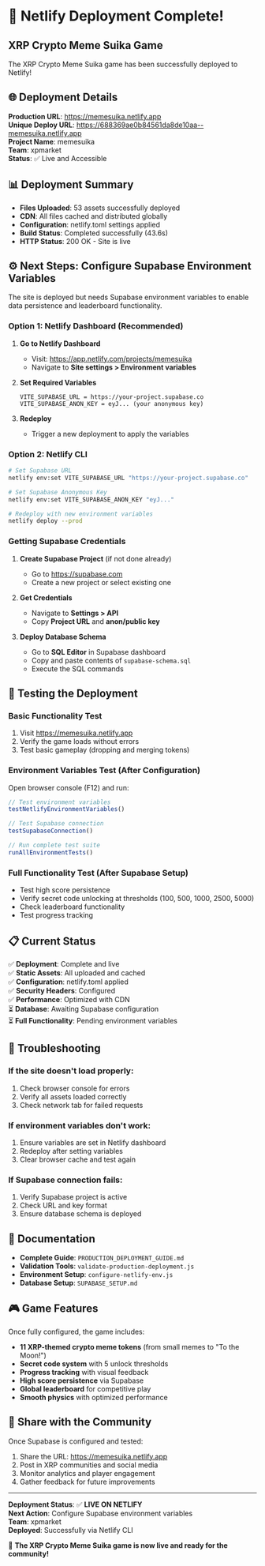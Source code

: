 # 🚀 Netlify Deployment Complete!
## XRP Crypto Meme Suika Game

The XRP Crypto Meme Suika game has been successfully deployed to Netlify!

## 🌐 Deployment Details

**Production URL**: https://memesuika.netlify.app  
**Unique Deploy URL**: https://688369ae0b84561da8de10aa--memesuika.netlify.app  
**Project Name**: memesuika  
**Team**: xpmarket  
**Status**: ✅ Live and Accessible  

## 📊 Deployment Summary

- **Files Uploaded**: 53 assets successfully deployed
- **CDN**: All files cached and distributed globally
- **Configuration**: netlify.toml settings applied
- **Build Status**: Completed successfully (43.6s)
- **HTTP Status**: 200 OK - Site is live

## ⚙️ Next Steps: Configure Supabase Environment Variables

The site is deployed but needs Supabase environment variables to enable data persistence and leaderboard functionality.

### Option 1: Netlify Dashboard (Recommended)

1. **Go to Netlify Dashboard**
   - Visit: https://app.netlify.com/projects/memesuika
   - Navigate to **Site settings > Environment variables**

2. **Set Required Variables**
   ```
   VITE_SUPABASE_URL = https://your-project.supabase.co
   VITE_SUPABASE_ANON_KEY = eyJ... (your anonymous key)
   ```

3. **Redeploy**
   - Trigger a new deployment to apply the variables

### Option 2: Netlify CLI

```bash
# Set Supabase URL
netlify env:set VITE_SUPABASE_URL "https://your-project.supabase.co"

# Set Supabase Anonymous Key
netlify env:set VITE_SUPABASE_ANON_KEY "eyJ..."

# Redeploy with new environment variables
netlify deploy --prod
```

### Getting Supabase Credentials

1. **Create Supabase Project** (if not done already)
   - Go to https://supabase.com
   - Create a new project or select existing one

2. **Get Credentials**
   - Navigate to **Settings > API**
   - Copy **Project URL** and **anon/public key**

3. **Deploy Database Schema**
   - Go to **SQL Editor** in Supabase dashboard
   - Copy and paste contents of `supabase-schema.sql`
   - Execute the SQL commands

## 🧪 Testing the Deployment

### Basic Functionality Test
1. Visit https://memesuika.netlify.app
2. Verify the game loads without errors
3. Test basic gameplay (dropping and merging tokens)

### Environment Variables Test (After Configuration)
Open browser console (F12) and run:
```javascript
// Test environment variables
testNetlifyEnvironmentVariables()

// Test Supabase connection
testSupabaseConnection()

// Run complete test suite
runAllEnvironmentTests()
```

### Full Functionality Test (After Supabase Setup)
- Test high score persistence
- Verify secret code unlocking at thresholds (100, 500, 1000, 2500, 5000)
- Check leaderboard functionality
- Test progress tracking

## 📋 Current Status

✅ **Deployment**: Complete and live  
✅ **Static Assets**: All uploaded and cached  
✅ **Configuration**: netlify.toml applied  
✅ **Security Headers**: Configured  
✅ **Performance**: Optimized with CDN  
⏳ **Database**: Awaiting Supabase configuration  
⏳ **Full Functionality**: Pending environment variables  

## 🔧 Troubleshooting

### If the site doesn't load properly:
1. Check browser console for errors
2. Verify all assets loaded correctly
3. Check network tab for failed requests

### If environment variables don't work:
1. Ensure variables are set in Netlify dashboard
2. Redeploy after setting variables
3. Clear browser cache and test again

### If Supabase connection fails:
1. Verify Supabase project is active
2. Check URL and key format
3. Ensure database schema is deployed

## 📖 Documentation

- **Complete Guide**: `PRODUCTION_DEPLOYMENT_GUIDE.md`
- **Validation Tools**: `validate-production-deployment.js`
- **Environment Setup**: `configure-netlify-env.js`
- **Database Setup**: `SUPABASE_SETUP.md`

## 🎮 Game Features

Once fully configured, the game includes:
- **11 XRP-themed crypto meme tokens** (from small memes to "To the Moon!")
- **Secret code system** with 5 unlock thresholds
- **Progress tracking** with visual feedback
- **High score persistence** via Supabase
- **Global leaderboard** for competitive play
- **Smooth physics** with optimized performance

## 🚀 Share with the Community

Once Supabase is configured and tested:
1. Share the URL: https://memesuika.netlify.app
2. Post in XRP communities and social media
3. Monitor analytics and player engagement
4. Gather feedback for future improvements

---

**Deployment Status**: ✅ **LIVE ON NETLIFY**  
**Next Action**: Configure Supabase environment variables  
**Team**: xpmarket  
**Deployed**: Successfully via Netlify CLI  

🎉 **The XRP Crypto Meme Suika game is now live and ready for the community!**